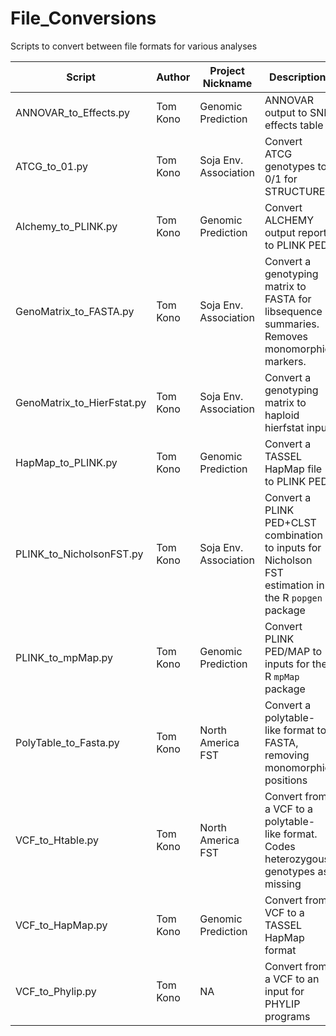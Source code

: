 # File_Conversions
Scripts to convert between file formats for various analyses

| Script | Author | Project Nickname | Description |
|--------|--------|------------------|-------------|
| ANNOVAR_to_Effects.py| Tom Kono | Genomic Prediction | ANNOVAR output to SNP effects table |
| ATCG_to_01.py | Tom Kono | Soja Env. Association | Convert ATCG genotypes to 0/1 for STRUCTURE |
| Alchemy_to_PLINK.py | Tom Kono | Genomic Prediction | Convert ALCHEMY output report to PLINK PED |
| GenoMatrix_to_FASTA.py | Tom Kono | Soja Env. Association | Convert a genotyping matrix to FASTA for libsequence summaries. Removes monomorphic markers. |
| GenoMatrix_to_HierFstat.py | Tom Kono | Soja Env. Association | Convert a genotyping matrix to haploid hierfstat input |
| HapMap_to_PLINK.py | Tom Kono | Genomic Prediction | Convert a TASSEL HapMap file to PLINK PED |
| PLINK_to_NicholsonFST.py | Tom Kono | Soja Env. Association | Convert a PLINK PED+CLST combination to inputs for Nicholson FST estimation in the R `popgen` package |
| PLINK_to_mpMap.py | Tom Kono | Genomic Prediction | Convert PLINK PED/MAP to inputs for the R `mpMap` package |
| PolyTable_to_Fasta.py | Tom Kono | North America FST | Convert a polytable-like format to FASTA, removing monomorphic positions |
| VCF_to_Htable.py | Tom Kono | North America FST | Convert from a VCF to a polytable-like format. Codes heterozygous genotypes as missing |
| VCF_to_HapMap.py | Tom Kono | Genomic Prediction | Convert from VCF to a TASSEL HapMap format |
| VCF_to_Phylip.py | Tom Kono | NA | Convert from a VCF to an input for PHYLIP programs |
